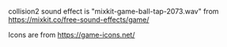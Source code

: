 collision2 sound effect is "mixkit-game-ball-tap-2073.wav" from https://mixkit.co/free-sound-effects/game/

Icons are from https://game-icons.net/